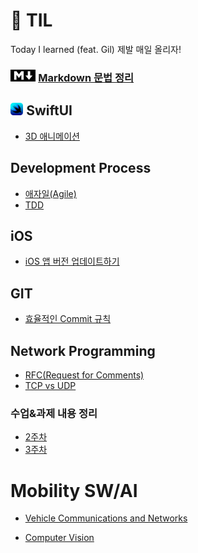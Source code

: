# 🔎 TIL

Today I learned (feat. Gil)
제발 매일 올리자!

### <img src="image-1.png" width="8%" height="10%"> [Markdown 문법 정리](./markdownGRAMMAR.md)

## <img src="image-4.png" width="4%" height="5%"> SwiftUI

- [3D 애니메이션](./SwiftUI/[SwiftUI]%203D%20애니메이션.md)

## Development Process

- [애자일(Agile)](<./DevelopmentProcess/애자일(Agile).md>)
- [TDD](./DevelopmentProcess/TDD.md)

## iOS

- [iOS 앱 버전 업데이트하기](./iOS/iOS%20앱%20버전%20업데이트하기.md)

## GIT

- [효율적인 Commit 규칙](./GIT/효율적인%20Commit%20규칙.md)

## Network Programming

- [RFC(Request for Comments)](./Network%20Programming/RFC.md)
- [TCP vs UDP](./Network%20Programming/TCP%20vs%20UDP.md)

### 수업&과제 내용 정리
- [2주차](./Network%20Programming/2주차.md)
- [3주차](./Network%20Programming/3주차.md)

# Mobility SW/AI

- [Vehicle Communications and Networks](./Mobility%20SW%20and%20AI/Vehicle%20Communications%20and%20Networks)

- [Computer Vision](./Mobility%20SW%20and%20AI/Computer%20Vision)


